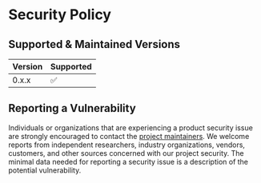 # Security Policy

## Supported & Maintained Versions

| Version | Supported          |
| ------- | ------------------ |
| 0.x.x   | :white_check_mark: |

## Reporting a Vulnerability

Individuals or organizations that are experiencing a product security issue are strongly encouraged to contact the [project maintainers](mailto:security@tonicpow.com).
We welcome reports from independent researchers, industry organizations, vendors, customers, and other sources concerned with our project security.
The minimal data needed for reporting a security issue is a description of the potential vulnerability.